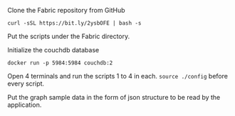 Clone the Fabric repository from GitHub

`curl -sSL https://bit.ly/2ysbOFE | bash -s`

Put the scripts under the Fabric directory. 

Initialize the couchdb database

`docker run -p 5984:5984 couchdb:2`

Open 4 terminals and run the scripts 1 to 4 in each. `source ./config` before every script.

Put the graph sample data in the form of json structure to be read by the application.